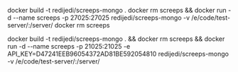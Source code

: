 docker build -t redijedi/screeps-mongo .
docker rm screeps && docker run -d --name screeps -p 27025:27025 redijedi/screeps-mongo -v /e/code/test-server/:/server/
docker rm screeps


docker build -t redijedi/screeps-mongo . && docker rm screeps && docker run -d --name screeps -p 21025:21025 -e API_KEY=D47241EEB96054372AD81BE592054810 redijedi/screeps-mongo -v /e/code/test-server/:/server/